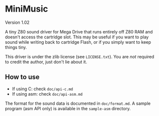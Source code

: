 # MiniMusic

Version 1.02

A tiny Z80 sound driver for Mega Drive that runs entirely off Z80 RAM and doesn't access the cartridge slot. This may be useful if you want to play sound while writing back to cartridge Flash, or if you simply want to keep things tiny.

This driver is under the zlib license (see `LICENSE.txt`). You are *not* required to credit the author, just don't lie about it.

## How to use

* If using C: check `doc/api-c.md`
* If using asm: check `doc/api-asm.md`

The format for the sound data is documented in `doc/format.md`. A sample program (asm API only) is available in the `sample-asm` directory.
